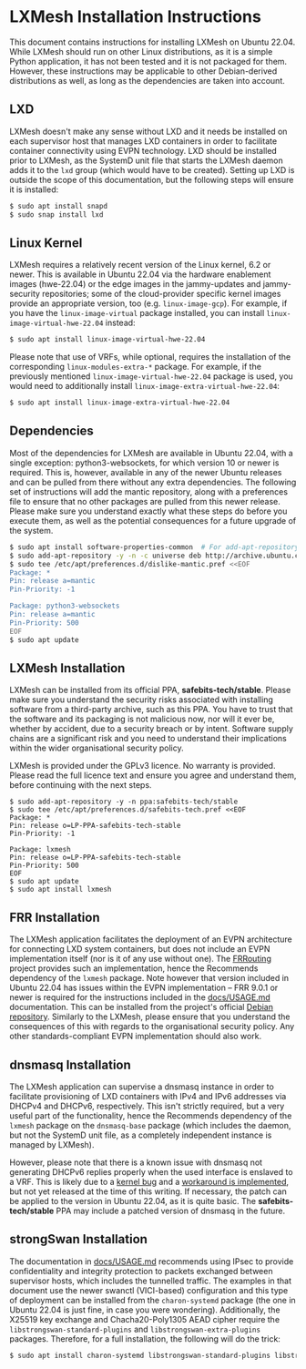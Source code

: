 # LXMesh Installation Instructions

This document contains instructions for installing LXMesh on Ubuntu 22.04. While
LXMesh should run on other Linux distributions, as it is a simple Python
application, it has not been tested and it is not packaged for them. However,
these instructions may be applicable to other Debian-derived distributions as
well, as long as the dependencies are taken into account.

## LXD

LXMesh doesn't make any sense without LXD and it needs be installed on each
supervisor host that manages LXD containers in order to facilitate container
connectivity using EVPN technology. LXD should be installed prior to LXMesh, as
the SystemD unit file that starts the LXMesh daemon adds it to the `lxd` group
(which would have to be created). Setting up LXD is outside the scope of this
documentation, but the following steps will ensure it is installed:

```sh
$ sudo apt install snapd
$ sudo snap install lxd
```

## Linux Kernel

LXMesh requires a relatively recent version of the Linux kernel, 6.2 or newer.
This is available in Ubuntu 22.04 via the hardware enablement images (hwe-22.04)
or the edge images in the jammy-updates and jammy-security repositories; some of
the cloud-provider specific kernel images provide an appropriate version, too
(e.g. `linux-image-gcp`). For example, if you have the `linux-image-virtual`
package installed, you can install `linux-image-virtual-hwe-22.04` instead:

```sh
$ sudo apt install linux-image-virtual-hwe-22.04
```

Please note that use of VRFs, while optional, requires the installation of the
corresponding `linux-modules-extra-*` package. For example, if the previously
mentioned `linux-image-virtual-hwe-22.04` package is used, you would need to
additionally install `linux-image-extra-virtual-hwe-22.04`:

```sh
$ sudo apt install linux-image-extra-virtual-hwe-22.04
```

## Dependencies

Most of the dependencies for LXMesh are available in Ubuntu 22.04, with a single
exception: python3-websockets, for which version 10 or newer is required. This
is, however, available in any of the newer Ubuntu releases and can be pulled
from there without any extra dependencies. The following set of instructions
will add the mantic repository, along with a preferences file to ensure that no
other packages are pulled from this newer release. Please make sure you
understand exactly what these steps do before you execute them, as well as the
potential consequences for a future upgrade of the system.

```sh
$ sudo apt install software-properties-common  # For add-apt-repository
$ sudo add-apt-repository -y -n -c universe deb http://archive.ubuntu.com/ubuntu mantic
$ sudo tee /etc/apt/preferences.d/dislike-mantic.pref <<EOF
Package: *
Pin: release a=mantic
Pin-Priority: -1

Package: python3-websockets
Pin: release a=mantic
Pin-Priority: 500
EOF
$ sudo apt update
```

## LXMesh Installation

LXMesh can be installed from its official PPA, **safebits-tech/stable**. Please
make sure you understand the security risks associated with installing software
from a third-party archive, such as this PPA. You have to trust that the
software and its packaging is not malicious now, nor will it ever be, whether by
accident, due to a security breach or by intent. Software supply chains are a
significant risk and you need to understand their implications within the wider
organisational security policy.

LXMesh is provided under the GPLv3 licence. No warranty is provided. Please read
the full licence text and ensure you agree and understand them, before
continuing with the next steps.

```
$ sudo add-apt-repository -y -n ppa:safebits-tech/stable
$ sudo tee /etc/apt/preferences.d/safebits-tech.pref <<EOF
Package: *
Pin: release o=LP-PPA-safebits-tech-stable
Pin-Priority: -1

Package: lxmesh
Pin: release o=LP-PPA-safebits-tech-stable
Pin-Priority: 500
EOF
$ sudo apt update
$ sudo apt install lxmesh
```

## FRR Installation

The LXMesh application facilitates the deployment of an EVPN architecture for
connecting LXD system containers, but does not include an EVPN implementation
itself (nor is it of any use without one). The
[FRRouting](https://frrouting.org) project provides such an implementation,
hence the Recommends dependency of the `lxmesh` package. Note however that
version included in Ubuntu 22.04 has issues within the EVPN implementation –
FRR 9.0.1 or newer is required for the instructions included in the
[docs/USAGE.md](/docs/USAGE.md) documentation. This can be installed from the
project's official [Debian repository](https://deb.frrouting.org). Similarly to
the LXMesh, please ensure that you understand the consequences of this with
regards to the organisational security policy. Any other standards-compliant
EVPN implementation should also work.

## dnsmasq Installation

The LXMesh application can supervise a dnsmasq instance in order to facilitate
provisioning of LXD containers with IPv4 and IPv6 addresses via DHCPv4 and
DHCPv6, respectively. This isn't strictly required, but a very useful part of
the functionality, hence the Recommends dependency of the `lxmesh` package on
the `dnsmasq-base` package (which includes the daemon, but not the SystemD unit
file, as a completely independent instance is managed by LXMesh).

However, please note that there is a known issue with dnsmasq not generating
DHCPv6 replies properly when the used interface is enslaved to a VRF. This is
likely due to a [kernel
bug](https://lore.kernel.org/netdev/06798029-660D-454E-8628-3A9B9E1AF6F8@safebits.tech/T/#r1eed2f524bec3eb4d27793fa9098779fe5347c9a)
and a [workaround is
implemented](https://thekelleys.org.uk/gitweb/?p=dnsmasq.git;a=commitdiff;h=a889c554a7df71ff93a8299ef96037fbe05f2f55),
but not yet released at the time of this writing. If necessary, the patch can
be applied to the version in Ubuntu 22.04, as it is quite basic. The
**safebits-tech/stable** PPA may include a patched version of dnsmasq in the
future.

## strongSwan Installation

The documentation in [docs/USAGE.md](/docs/USAGE.md) recommends using IPsec to
provide confidentiality and integrity protection to packets exchanged between
supervisor hosts, which includes the tunnelled traffic. The examples in that
document use the newer swanctl (VICI-based) configuration and this type of
deployment can be installed from the `charon-systemd` package (the one in Ubuntu
22.04 is just fine, in case you were wondering). Additionally, the X25519 key
exchange and Chacha20-Poly1305 AEAD cipher require the
`libstrongswan-standard-plugins` and `libstrongswan-extra-plugins` packages.
Therefore, for a full installation, the following will do the trick:

```sh
$ sudo apt install charon-systemd libstrongswan-standard-plugins libstrongswan-extra-plugins
```
